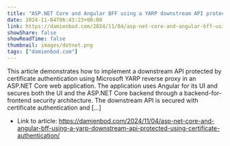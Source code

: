 ```yaml
---
title: "ASP.NET Core and Angular BFF using a YARP downstream API protected using certificate authentication"
date: 2024-11-04T06:43:23+00:00
link: https://damienbod.com/2024/11/04/asp-net-core-and-angular-bff-using-a-yarp-downstream-api-protected-using-certificate-authentication/
showShare: false
showReadTime: false
thumbnail: images/dotnet.png
tags: ["damienbod.com"]
---
```

This article demonstrates how to implement a downstream API protected by certificate authentication using Microsoft YARP reverse proxy in an ASP.NET Core web application. The application uses Angular for its UI and secures both the UI and the ASP.NET Core backend through a backend-for-frontend security architecture. The downstream API is secured with certificate authentication and […]

- Link to article: https://damienbod.com/2024/11/04/asp-net-core-and-angular-bff-using-a-yarp-downstream-api-protected-using-certificate-authentication/